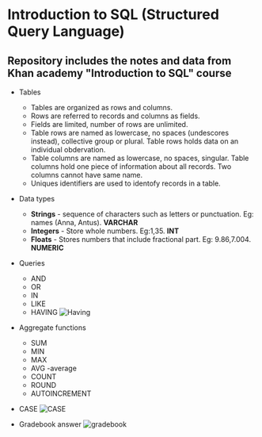 # Introduction to SQL (Structured Query Language)

## Repository includes the notes and data from Khan academy "Introduction to SQL" course

- Tables
    - Tables are organized as rows and columns.
    - Rows are referred to records and columns as fields.
    - Fields are limited, number of rows are unlimited.
    - Table rows are named as lowercase, no spaces (undescores instead), collective group or plural. Table rows holds data on an individual obdervation.
    - Table columns are named as lowercase, no spaces, singular. Table columns hold one piece of information about all records. Two columns cannot have same name.
    - Uniques identifiers are used to identofy records in a table.
- Data types
    - **Strings** - sequence of characters such as letters or punctuation. Eg: names (Anna, Antus). **VARCHAR**
    - **Integers** - Store whole numbers. Eg:1,35. **INT**
    - **Floats** - Stores numbers that include fractional part. Eg: 9.86,7.004. **NUMERIC**
- Queries
    - AND
    - OR
    - IN
    - LIKE
    - HAVING
      ![Having](https://github.com/user-attachments/assets/e1b9b690-d21d-4639-a0fe-e27ff95c0ad9)

- Aggregate functions
    - SUM
    - MIN
    - MAX
    - AVG -average
    - COUNT
    - ROUND
    - AUTOINCREMENT
- CASE
![CASE](https://github.com/user-attachments/assets/be66d6cd-66fe-45de-9b8b-384cdb61ce1e)
- Gradebook answer
![gradebook](https://github.com/user-attachments/assets/9875864e-7e99-4fac-975a-0df23c2fbc09)


